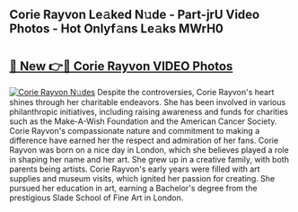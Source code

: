 ## Corie Rayvon Le𝚊ked N𝚞de - Part-jrU Video Photos - Hot Onlyf𝚊ns Le𝚊ks MWrH0

# <h2><a href="http://ab22949.deff.icu/?id=Corie+Rayvon">🔗 New 👉🔴 Corie Rayvon VIDEO Photos</a></h2>

[![Corie Rayvon N𝚞des](https://i.imgur.com/rIISA9y.gif)](http://ab22949.deff.icu/?id=Corie+Rayvon)
Despite the controversies, Corie Rayvon's heart shines through her charitable endeavors. She has been involved in various philanthropic initiatives, including raising awareness and funds for charities such as the Make-A-Wish Foundation and the American Cancer Society. Corie Rayvon's compassionate nature and commitment to making a difference have earned her the respect and admiration of her fans. Corie Rayvon was born on a nice day in London, which she believes played a role in shaping her name and her art. She grew up in a creative family, with both parents being artists. Corie Rayvon's early years were filled with art supplies and museum visits, which ignited her passion for creating. She pursued her education in art, earning a Bachelor's degree from the prestigious Slade School of Fine Art in London.
